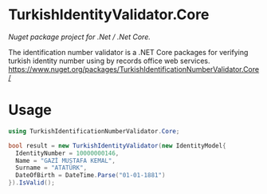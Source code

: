 # TurkishIdentityValidator.Core

*Nuget package project for .Net / .Net Core.* 

The identification number validator is a .NET Core packages for verifying turkish identity number using by records office web services.
https://www.nuget.org/packages/TurkishIdentificationNumberValidator.Core/

# Usage

```csharp      
using TurkishIdentificationNumberValidator.Core;
``` 

```csharp      
bool result = new TurkishIdentityValidator(new IdentityModel{
  IdentityNumber = 10000000146,
  Name = "GAZİ MUSTAFA KEMAL",
  Surname = "ATATÜRK",
  DateOfBirth = DateTime.Parse("01-01-1881")
}).IsValid();
```
